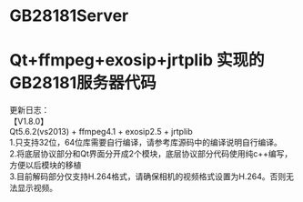 # GB28181Server  
# Qt+ffmpeg+exosip+jrtplib 实现的GB28181服务器代码  

更新日志：  
【V1.8.0】  
Qt5.6.2(vs2013) + ffmpeg4.1 + exosip2.5 + jrtplib  
1.只支持32位，64位库需要自行编译，请参考库源码中的编译说明自行编译。  
2.将底层协议部分和Qt界面分开成2个模块，底层协议部分代码使用纯c++编写，方便以后模块的移植  
3.目前解码部分仅支持H.264格式，请确保相机的视频格式设置为H.264。否则无法显示视频。  

